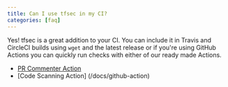 ```yaml
---
title: Can I use tfsec in my CI?
categories: [faq]
---
```


Yes! tfsec is a great addition to your CI. You can include it in Travis and CircleCI builds using `wget` and the latest release or if you're using GitHub Actions you can quickly run checks with either of our ready made Actions.

* [PR Commenter Action](/docs/pr-commenter)
* [Code Scanning Action] (/docs/github-action)